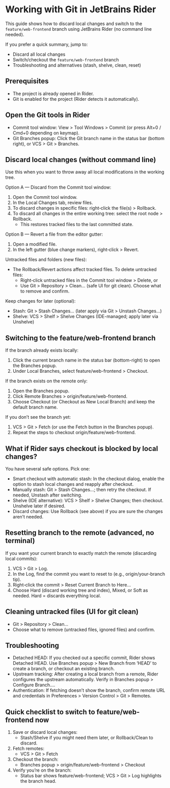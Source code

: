 # Working with Git in JetBrains Rider

This guide shows how to discard local changes and switch to the `feature/web-frontend` branch using JetBrains Rider (no command line needed).

If you prefer a quick summary, jump to:
- Discard all local changes
- Switch/checkout the `feature/web-frontend` branch
- Troubleshooting and alternatives (stash, shelve, clean, reset)

## Prerequisites
- The project is already opened in Rider.
- Git is enabled for the project (Rider detects it automatically).

## Open the Git tools in Rider
- Commit tool window: View > Tool Windows > Commit (or press Alt+0 / Cmd+0 depending on keymap).
- Git Branches popup: Click the Git branch name in the status bar (bottom right), or VCS > Git > Branches.

## Discard local changes (without command line)
Use this when you want to throw away all local modifications in the working tree.

Option A — Discard from the Commit tool window:
1) Open the Commit tool window.
2) In the Local Changes tab, review files.
3) To discard changes in specific files: right‑click the file(s) > Rollback.
4) To discard all changes in the entire working tree: select the root node > Rollback.
   - This restores tracked files to the last committed state.

Option B — Revert a file from the editor gutter:
1) Open a modified file.
2) In the left gutter (blue change markers), right‑click > Revert.

Untracked files and folders (new files):
- The Rollback/Revert actions affect tracked files. To delete untracked files:
  - Right‑click untracked files in the Commit tool window > Delete, or
  - Use Git > Repository > Clean… (safe UI for git clean). Choose what to remove and confirm.

Keep changes for later (optional):
- Stash: Git > Stash Changes… (later apply via Git > Unstash Changes…)
- Shelve: VCS > Shelf > Shelve Changes (IDE-managed; apply later via Unshelve)

## Switching to the feature/web-frontend branch

If the branch already exists locally:
1) Click the current branch name in the status bar (bottom-right) to open the Branches popup.
2) Under Local Branches, select feature/web-frontend > Checkout.

If the branch exists on the remote only:
1) Open the Branches popup.
2) Click Remote Branches > origin/feature/web-frontend.
3) Choose Checkout (or Checkout as New Local Branch) and keep the default branch name.

If you don’t see the branch yet:
1) VCS > Git > Fetch (or use the Fetch button in the Branches popup).
2) Repeat the steps to checkout origin/feature/web-frontend.

## What if Rider says checkout is blocked by local changes?
You have several safe options. Pick one:
- Smart checkout with automatic stash: In the checkout dialog, enable the option to stash local changes and reapply after checkout.
- Manually stash: Git > Stash Changes…; then retry the checkout. If needed, Unstash after switching.
- Shelve (IDE alternative): VCS > Shelf > Shelve Changes; then checkout. Unshelve later if desired.
- Discard changes: Use Rollback (see above) if you are sure the changes aren’t needed.

## Resetting branch to the remote (advanced, no terminal)
If you want your current branch to exactly match the remote (discarding local commits):
1) VCS > Git > Log.
2) In the Log, find the commit you want to reset to (e.g., origin/your-branch tip).
3) Right‑click the commit > Reset Current Branch to Here…
4) Choose Hard (discard working tree and index), Mixed, or Soft as needed. Hard = discards everything local.

## Cleaning untracked files (UI for git clean)
- Git > Repository > Clean…
- Choose what to remove (untracked files, ignored files) and confirm.

## Troubleshooting
- Detached HEAD: If you checked out a specific commit, Rider shows Detached HEAD. Use Branches popup > New Branch from ‘HEAD’ to create a branch, or checkout an existing branch.
- Upstream tracking: After creating a local branch from a remote, Rider configures the upstream automatically. Verify in Branches popup > Configure Branch.…
- Authentication: If fetching doesn’t show the branch, confirm remote URL and credentials in Preferences > Version Control > Git > Remotes.

## Quick checklist to switch to feature/web-frontend now
1) Save or discard local changes:
   - Stash/Shelve if you might need them later, or Rollback/Clean to discard.
2) Fetch remotes:
   - VCS > Git > Fetch
3) Checkout the branch:
   - Branches popup > origin/feature/web-frontend > Checkout
4) Verify you’re on the branch:
   - Status bar shows feature/web-frontend; VCS > Git > Log highlights the branch head.
